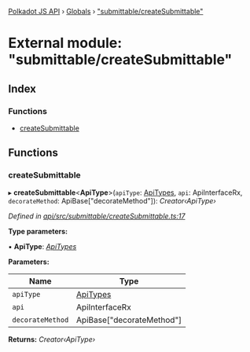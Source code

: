 [Polkadot JS API](../README.md) › [Globals](../globals.md) › ["submittable/createSubmittable"](_submittable_createsubmittable_.md)

# External module: "submittable/createSubmittable"

## Index

### Functions

* [createSubmittable](_submittable_createsubmittable_.md#createsubmittable)

## Functions

###  createSubmittable

▸ **createSubmittable**<**ApiType**>(`apiType`: [ApiTypes](_types_base_.md#apitypes), `api`: ApiInterfaceRx, `decorateMethod`: ApiBase<ApiType>["decorateMethod"]): *Creator‹ApiType›*

*Defined in [api/src/submittable/createSubmittable.ts:17](https://github.com/polkadot-js/api/blob/79ee2ede3d/packages/api/src/submittable/createSubmittable.ts#L17)*

**Type parameters:**

▪ **ApiType**: *[ApiTypes](_types_base_.md#apitypes)*

**Parameters:**

Name | Type |
------ | ------ |
`apiType` | [ApiTypes](_types_base_.md#apitypes) |
`api` | ApiInterfaceRx |
`decorateMethod` | ApiBase<ApiType>["decorateMethod"] |

**Returns:** *Creator‹ApiType›*
